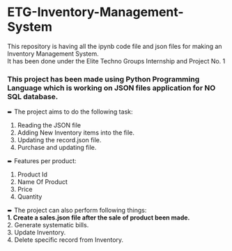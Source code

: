 # ETG-Inventory-Management-System
This repository is having all the ipynb code file and json files for making an Inventory Management System. <br>
It has been done under the Elite Techno Groups Internship and Project No. 1

### This project has been made using Python Programming Language which is working on JSON files application for NO SQL database.

➨ The project aims to do the following task:
1. Reading the JSON file
2. Adding New Inventory items into the file.
3. Updating the record.json file.
4. Purchase and updating file.

➨ Features per product:
1. Product Id
2. Name Of Product
3. Price
4. Quantity

➨ The project can also perform following things:<br>
<b>1. Create a sales.json file after the sale of product been made.</b><br>
2. Generate systematic bills.<br>
3. Update Inventory.<br>
4. Delete specific record from Inventory.
